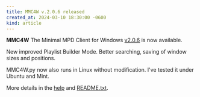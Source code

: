 ```yaml
---
title: MMC4W v.2.0.6 released
created_at: 2024-03-10 18:30:00 -0600
kind: article
---
```


**MMC4W** The Minimal MPD Client for Windows [v2.0.6](https://github.com/drgerg/mmc4w/tree/main) is now available.

New improved Playlist Builder Mode. Better searching, saving of window sizes and positions. 

MMC4W.py now also runs in Linux without modification.  I've tested it under Ubuntu and Mint.

More details in the [help](https://github.com/drgerg/mmc4w/blob/main/code/mmc4w_help.md) and [README.txt](https://github.com/drgerg/mmc4w/blob/main/code/README.txt).
